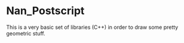 # Nan_Postscript
This is a very basic set of libraries (C++) in order to draw some pretty geometric stuff.
